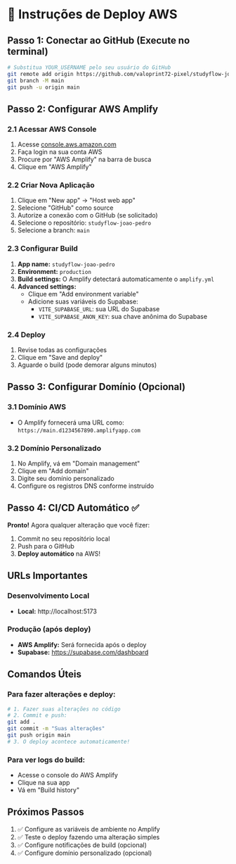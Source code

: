 # 🚀 Instruções de Deploy AWS

## Passo 1: Conectar ao GitHub (Execute no terminal)

```bash
# Substitua YOUR_USERNAME pelo seu usuário do GitHub
git remote add origin https://github.com/valoprint72-pixel/studyflow-joao-pedro.git
git branch -M main
git push -u origin main
```

## Passo 2: Configurar AWS Amplify

### 2.1 Acessar AWS Console
1. Acesse [console.aws.amazon.com](https://console.aws.amazon.com)
2. Faça login na sua conta AWS
3. Procure por "AWS Amplify" na barra de busca
4. Clique em "AWS Amplify"

### 2.2 Criar Nova Aplicação
1. Clique em "New app" → "Host web app"
2. Selecione "GitHub" como source
3. Autorize a conexão com o GitHub (se solicitado)
4. Selecione o repositório: `studyflow-joao-pedro`
5. Selecione a branch: `main`

### 2.3 Configurar Build
1. **App name:** `studyflow-joao-pedro`
2. **Environment:** `production`
3. **Build settings:** O Amplify detectará automaticamente o `amplify.yml`
4. **Advanced settings:**
   - Clique em "Add environment variable"
   - Adicione suas variáveis do Supabase:
     - `VITE_SUPABASE_URL`: sua URL do Supabase
     - `VITE_SUPABASE_ANON_KEY`: sua chave anônima do Supabase

### 2.4 Deploy
1. Revise todas as configurações
2. Clique em "Save and deploy"
3. Aguarde o build (pode demorar alguns minutos)

## Passo 3: Configurar Domínio (Opcional)

### 3.1 Domínio AWS
- O Amplify fornecerá uma URL como: `https://main.d1234567890.amplifyapp.com`

### 3.2 Domínio Personalizado
1. No Amplify, vá em "Domain management"
2. Clique em "Add domain"
3. Digite seu domínio personalizado
4. Configure os registros DNS conforme instruído

## Passo 4: CI/CD Automático ✅

**Pronto!** Agora qualquer alteração que você fizer:
1. Commit no seu repositório local
2. Push para o GitHub
3. **Deploy automático** na AWS!

## URLs Importantes

### Desenvolvimento Local
- **Local:** http://localhost:5173

### Produção (após deploy)
- **AWS Amplify:** Será fornecida após o deploy
- **Supabase:** https://supabase.com/dashboard

## Comandos Úteis

### Para fazer alterações e deploy:
```bash
# 1. Fazer suas alterações no código
# 2. Commit e push:
git add .
git commit -m "Suas alterações"
git push origin main
# 3. O deploy acontece automaticamente!
```

### Para ver logs do build:
- Acesse o console do AWS Amplify
- Clique na sua app
- Vá em "Build history"

## Próximos Passos

1. ✅ Configure as variáveis de ambiente no Amplify
2. ✅ Teste o deploy fazendo uma alteração simples
3. ✅ Configure notificações de build (opcional)
4. ✅ Configure domínio personalizado (opcional)
